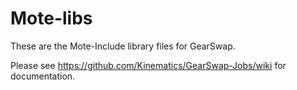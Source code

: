 Mote-libs
=========

These are the Mote-Include library files for GearSwap.

Please see https://github.com/Kinematics/GearSwap-Jobs/wiki for documentation.
